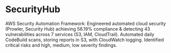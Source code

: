 # SecurityHub
AWS Security Automation Framework: Engineered automated cloud security (Prowler, Security Hub) achieving 56.19% compliance &amp; detecting 43 vulnerabilities across 7 services (S3, IAM, CloudTrail). Automated daily CodeBuild scans, storing reports in S3, with CloudWatch logging. Identified critical risks and high, medium, low severity findings.
